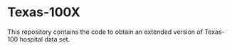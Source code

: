 # Texas-100X
This repository contains the code to obtain an extended version of Texas-100 hospital data set.

